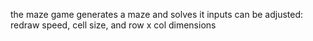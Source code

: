 the maze game generates a maze and solves it
inputs can be adjusted: redraw speed, cell size, and row x col dimensions